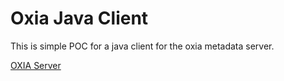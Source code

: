 # Oxia Java Client

This is simple POC for a java client for the oxia metadata server.

[OXIA Server](https://github.com/streamnative/oxia)